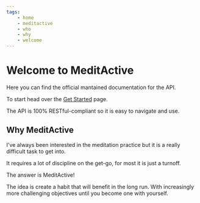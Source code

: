 ```yaml
---
tags:
    - home
    - meditactive
    - who
    - why
    - welcome
---
```

# Welcome to MeditActive

Here you can find the official mantained documentation for the API.

To start head over the [Get Started](./installation.md) page.

The API is 100% RESTful-compliant so it is easy to navigate and use.

## Why MeditActive

I've always been interested in the meditation practice but it is a really difficult task to get into.

It requires a lot of discipline on the get-go, for most it is just a turnoff.

The answer is MeditActive!

The idea is create a habit that will benefit in the long run. With increasingly more challenging objectives until you become one with yourself.
